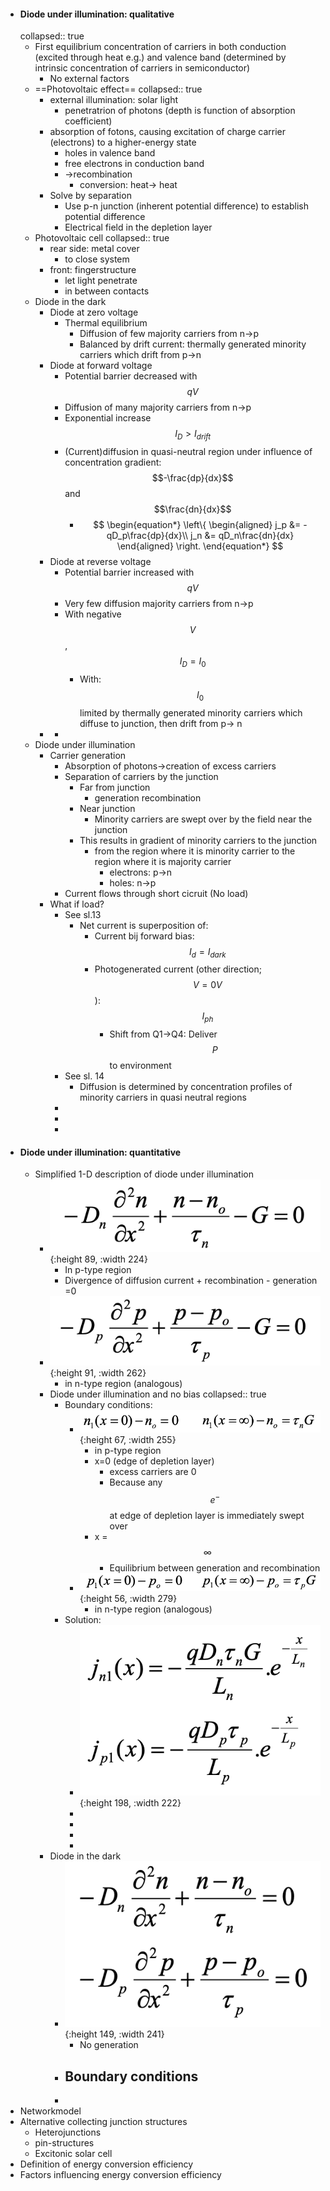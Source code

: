 - #### Diode under illumination: qualitative
  collapsed:: true
	- First equilibrium concentration of carriers in both conduction (excited through heat e.g.) and valence band (determined by intrinsic concentration of carriers in semiconductor)
		- No external factors
	- ==Photovoltaic effect==
	  collapsed:: true
		- external illumination: solar light
			- penetratrion of photons (depth is function of absorption coefficient)
		- absorption of fotons, causing excitation of charge carrier (electrons) to a higher-energy state
			- holes in valence band
			- free electrons in conduction band
			- ->recombination
				- conversion: heat-> heat
		- Solve by separation
			- Use p-n junction (inherent potential difference) to establish potential difference
			- Electrical field in the depletion layer
	- Photovoltaic cell
	  collapsed:: true
		- rear side: metal cover
			- to close system
		- front: fingerstructure
			- let light penetrate
			- in between contacts
	- Diode in the dark
		- Diode at zero voltage
			- Thermal equilibrium
				- Diffusion of few majority carriers from n->p
				- Balanced by drift current: thermally generated minority carriers which drift from p->n
		- Diode at forward voltage
			- Potential barrier decreased with $$qV$$
			- Diffusion of many majority carriers from n->p
			- Exponential increase $$I_D>I_{drift}$$
			- (Current)diffusion in quasi-neutral region under influence of concentration gradient: $$-\frac{dp}{dx}$$ and $$\frac{dn}{dx}$$
				- $$
				  \begin{equation*}
				  \left\{
				  \begin{aligned}
				  j_p &= -qD_p\frac{dp}{dx}\\
				  j_n &= qD_n\frac{dn}{dx}
				  \end{aligned}
				  \right.
				  \end{equation*}
				  $$
		- Diode at reverse voltage
			- Potential barrier increased with $$qV$$
			- Very few diffusion majority carriers from n->p
			- With negative $$V$$, $$I_D = I_0$$
				- With: $$I_0$$ limited by thermally generated minority carriers which diffuse to junction, then drift from p-> n
		-
			-
	- Diode under illumination
		- Carrier generation
			- Absorption of photons→creation of excess carriers
			- Separation of carriers by the junction
				- Far from junction
					- generation recombination
				- Near junction
					- Minority carriers are swept over by the field near the junction
				- This results in gradient of minority carriers to the junction
					- from the region where it is minority carrier to the region where it is majority carrier
						- electrons: p->n
						- holes: n->p
			- Current flows through short cicruit (No load)
		- What if load?
			- See sl.13
				- Net current is superposition of:
					- Current bij forward bias: $$I_d = I_{dark}$$
					- Photogenerated current (other direction; $$V=0V$$): $$I_{ph}$$
						- Shift from Q1->Q4: Deliver $$P$$ to environment
			- See sl. 14
				- Diffusion is determined by concentration profiles of minority carriers in quasi neutral regions
			-
			-
			-
- #### Diode under illumination: quantitative
	- Simplified 1-D description of diode under illumination
		- ![image.png](../assets/image_1681128127398_0.png){:height 89, :width 224}
			- In p-type region
			- Divergence of diffusion current + recombination - generation =0
		- ![image.png](../assets/image_1681128185816_0.png){:height 91, :width 262}
			- in n-type region (analogous)
		- Diode under illumination and no bias
		  collapsed:: true
			- Boundary conditions:
				- ![image.png](../assets/image_1681128241169_0.png){:height 67, :width 255}
					- in p-type region
					- x=0 (edge of depletion layer)
						- excess carriers are 0
						- Because any $$e^-$$ at edge of depletion layer is immediately swept over
					- x =$$\infty$$
						- Equilibrium between generation and recombination
				- ![image.png](../assets/image_1681128402278_0.png){:height 56, :width 279}
					- in n-type region (analogous)
			- Solution:
				- ![image.png](../assets/image_1681128441322_0.png){:height 198, :width 222}
				-
				-
				-
				-
		- Diode in the dark
			- ![image.png](../assets/image_1681128515423_0.png){:height 149, :width 241}
				- No generation
			- Boundary conditions
				-
			-
- Networkmodel
- Alternative collecting junction structures
	- Heterojunctions
	- pin-structures
	- Excitonic solar cell
- Definition of energy conversion efficiency
- Factors influencing energy conversion efficiency